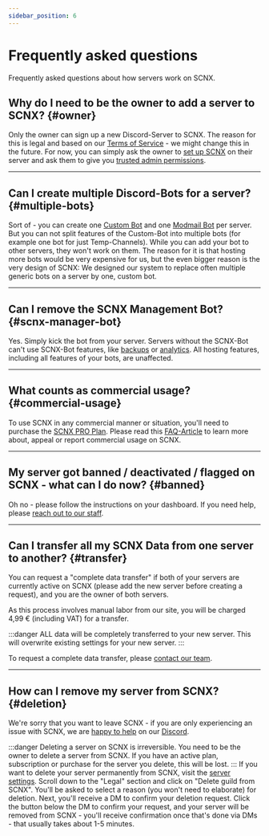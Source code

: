 ```yaml
---
sidebar_position: 6
---
```


# Frequently asked questions

Frequently asked questions about how servers work on SCNX.

## Why do I need to be the owner to add a server to SCNX? {#owner}

Only the owner can sign up a new Discord-Server to SCNX. The reason for this is legal and based on
our [Terms of Service](https://sc-net.work/scnx-tos) - we might change this in the future. For now, you can simply ask
the owner to [set up SCNX](/docs/setup) on their server and ask them to give
you [trusted admin permissions](/docs/scnx/guilds/trusted-admins).

---

## Can I create multiple Discord-Bots for a server? {#multiple-bots}

Sort of - you can create one [Custom Bot](/docs/custom-bot/intro) and one [Modmail Bot](/docs/modmail/intro) per
server. But you can not split features of the Custom-Bot into multiple bots (for example one bot for just
Temp-Channels). While you can add your bot to other servers, they won't work on them.
The reason for it is that hosting more bots would be very expensive for us, but the even bigger reason is the very
design of SCNX:
We designed our system to replace often multiple generic bots on a server by one, custom bot.

---

## Can I remove the SCNX Management Bot? {#scnx-manager-bot}

Yes. Simply kick the bot from your server. Servers without the SCNX-Bot can't use SCNX-Bot features,
like [backups](/docs/scnx/guilds/backups) or [analytics](/docs/scnx/guilds/analytics). All hosting features, including all features of your bots, are
unaffected.

---

## What counts as commercial usage? {#commercial-usage}

To use SCNX in any commercial manner or situation, you'll need to purchase the [SCNX PRO Plan](https://scnx.xyz/plans).
Please read this [FAQ-Article](https://faq.scnx.app/commercial-usage-of-scnx/) to learn more about, appeal or report
commercial usage on SCNX.

---

## My server got banned / deactivated / flagged on SCNX - what can I do now? {#banned}

Oh no - please follow the instructions on your dashboard. If you need help,
please [reach out to our staff](https://scnx.app/help).

---

## Can I transfer all my SCNX Data from one server to another? {#transfer}

You can request a "complete data transfer" if both of your servers are currently active on SCNX
(please add the new server before creating a request), and you are the owner of both servers.

As this process involves manual labor from our site, you will be charged 4,99 € (including VAT) for a transfer.

:::danger
ALL data will be completely transferred to your new server. This will overwrite existing settings for your new server.
:::

To request a complete data transfer, please [contact our team](https://scnx.app/help).

---

## How can I remove my server from SCNX? {#deletion}

We're sorry that you want to leave SCNX - if you are only experiencing an issue with SCNX, we
are [happy to help](https://scnx.app/help) on our [Discord](https://sc-net.work/dc).

:::danger
Deleting a server on SCNX is irreversible. You need to be the owner to delete a server from SCNX. If you have an active
plan, subscription or purchase for the server you delete, this will be lost.
:::
If you want to delete your server permanently from SCNX, visit
the [server settings](https://scnx.app/glink?page=settings). Scroll down to the "Legal" section and click on "Delete
guild from SCNX". You'll be asked to select a reason (you won't need to elaborate) for deletion. Next, you'll receive a
DM to confirm your deletion request. Click the button below the DM to confirm your request, and your server will be
removed from SCNX - you'll receive confirmation once that's done via DMs - that usually takes about 1-5 minutes.